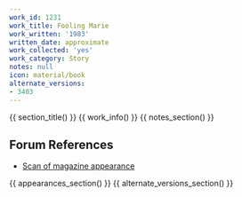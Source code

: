 ```yaml
---
work_id: 1231
work_title: Fooling Marie
work_written: '1983'
written_date: approximate
work_collected: 'yes'
work_category: Story
notes: null
icon: material/book
alternate_versions:
- 3403
---
```


{{ section_title() }}
{{ work_info() }}
{{ notes_section() }}
## Forum References
- [Scan of magazine appearance](https://bukowskiforum.com/threads/high-times-november-1982-the-player.12263/)

{{ appearances_section() }}
{{ alternate_versions_section() }}